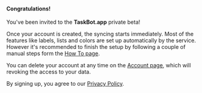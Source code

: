 #### Congratulations!

You've been invited to the **TaskBot.app** private beta!

Once your account is created, the syncing starts immediately. Most of the features like labels, lists and colors are set up automatically by the service. However it's recommended to finish the setup by following a couple of manual steps form the [How To page](/howto).

You can delete your account at any time on the [Account page](/account), which will revoking the access to your data.

By signing up, you agree to our [Privacy Policy](/privacy-policy).
<!--stackedit_data:
eyJoaXN0b3J5IjpbLTI4NTIzNzg4MywyMDk4ODA3Nzk2XX0=
-->